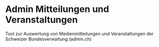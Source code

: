 # Admin Mitteilungen und Veranstaltungen

Tool zur Auswertung von Medienmitteilungen und Veranstaltungen der Schweizer Bundesverwaltung (admin.ch)
